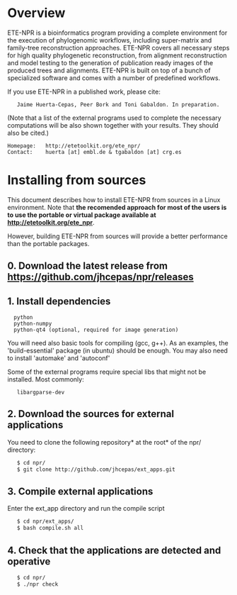 # Overview 

ETE-NPR is a bioinformatics program providing a complete environment for the
execution of phylogenomic workflows, including super-matrix and family-tree
reconstruction approaches. ETE-NPR covers all necessary steps for high quality
phylogenetic reconstruction, from alignment reconstruction and model testing to
the generation of publication ready images of the produced trees and
alignments. ETE-NPR is built on top of a bunch of specialized software and comes
with a number of predefined workflows.
     
If you use ETE-NPR in a published work, please cite:
     
       Jaime Huerta-Cepas, Peer Bork and Toni Gabaldon. In preparation. 
     
(Note that a list of the external programs used to complete the necessary
computations will be also shown together with your results. They should also be
cited.)

    Homepage:   http://etetoolkit.org/ete_npr/ 
    Contact:    huerta [at] embl.de & tgabaldon [at] crg.es

# Installing from sources 

This document describes how to install ETE-NPR from sources in a Linux
environment. Note that **the recomended approach for most of the users is to use
the portable or virtual package available at http://etetoolkit.org/ete_npr**.

However, building ETE-NPR from sources will provide a better performance than
the portable packages.

## 0. Download the latest release from https://github.com/jhcepas/npr/releases

## 1. Install dependencies
```
  python
  python-numpy
  python-qt4 (optional, required for image generation)
```

You will need also basic tools for compiling (gcc, g++). As an examples, the
'build-essential' package (in ubuntu) should be enough. You may also need to
install 'automake' and 'autoconf'
  
Some of the external programs require special libs that might not be installed. Most commonly: 
```
   libargparse-dev
```

## 2. Download the sources for external applications

You need to clone the following repository* at the root* of the npr/ directory:
```sh
   $ cd npr/
   $ git clone http://github.com/jhcepas/ext_apps.git 
```

## 3. Compile external applications

Enter the ext_app directory and run the compile script
```sh
   $ cd npr/ext_apps/
   $ bash compile.sh all
```

## 4. Check that the applications are detected and operative
```sh
   $ cd npr/
   $ ./npr check
```


 